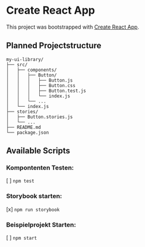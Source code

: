 # Create React App

This project was bootstrapped with [Create React App](https://github.com/facebook/create-react-app).

## Planned Projectstructure

```
my-ui-library/
├── src/
│   ├── components/
│   │   ├── Button/
│   │   │   ├── Button.js
│   │   │   ├── Button.css
│   │   │   ├── Button.test.js
│   │   │   └── index.js
│   │   └── ...
│   └── index.js
├── stories/
│   ├── Button.stories.js
│   └── ...
├── README.md
└── package.json
```

## Available Scripts

### Kompontenten Testen:

[ ] `npm test`

### Storybook starten:

[x] `npm run storybook`

### Beispielprojekt Starten:

[ ] `npm start`
